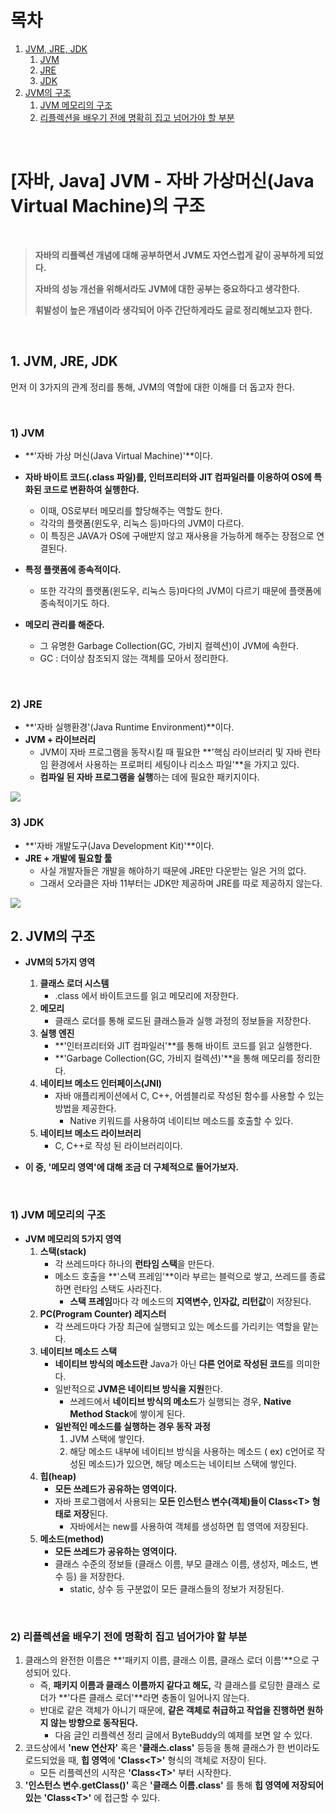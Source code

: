 # 목차

1. [JVM, JRE, JDK](#1-jvm-jre-jdk) <br/>
    1. [JVM](#1-jvm) <br/>
    2. [JRE](#2-jre) <br/>
    3. [JDK](#3-jdk) <br/>
2. [JVM의 구조](#2-jvm의-구조) <br/>
    1. [JVM 메모리의 구조](#1-jvm-메모리의-구조) <br/>
    2. [리플렉션을 배우기 전에 명확히 집고 넘어가야 할 부분](#2-리플렉션을-배우기-전에-명확히-집고-넘어가야-할-부분) <br/>

<br/>

# [자바, Java] JVM - 자바 가상머신(Java Virtual Machine)의 구조

<br/>

> **자바의 리플렉션 개념에 대해 공부하면서 JVM도 자연스럽게 같이 공부하게 되었다.**
>
> **자바의 성능 개선을 위해서라도 JVM에 대한 공부는 중요하다고 생각한다.**
>
> **휘발성이 높은 개념이라 생각되어 아주 간단하게라도 글로 정리해보고자 한다.**

<br/>

## 1. JVM, JRE, JDK

먼저 이 3가지의 관계 정리를 통해, JVM의 역할에 대한 이해를 더 돕고자 한다.

<br/>

### 1) JVM

- **'자바 가상 머신(Java Virtual Machine)'**이다.

- **자바 바이트 코드(.class 파일)를, 인터프리터와 JIT 컴파일러를 이용하여 OS에 특화된 코드로 변환하여 실행한다.**
  - 이때, OS로부터 메모리를 할당해주는 역할도 한다.
  - 각각의 플랫폼(윈도우, 리눅스 등)마다의 JVM이 다르다.
  - 이 특징은 JAVA가 OS에 구애받지 않고 재사용을 가능하게 해주는 장점으로 연결된다.
- **특정 플랫폼에 종속적이다.**
  - 또한 각각의 플랫폼(윈도우, 리눅스 등)마다의 JVM이 다르기 때문에 플랫폼에 종속적이기도 하다.
- **메모리 관리를 해준다.**
  - 그 유명한 Garbage Collection(GC, 가비지 컬렉션)이 JVM에 속한다.
  - GC : 더이상 참조되지 않는 객체를 모아서 정리한다.

<br/>

### 2) JRE

- **'자바 실행환경'(Java Runtime Environment)**이다.
- **JVM + 라이브러리**
  - JVM이 자바 프로그램을 동작시킬 때 필요한 **'핵심 라이브러리 및 자바 런타임 환경에서 사용하는 프로퍼티 세팅이나 리소스 파일'**을 가지고 있다.
  - **컴파일 된 자바 프로그램을 실행**하는 데에 필요한 패키지이다.

<img src="https://tjdtls690.github.io/assets/img/blog/jvm01.PNG">

<br/>

### 3) JDK

- **'자바 개발도구(Java Development Kit)'**이다.
- **JRE + 개발에 필요할 툴**
  - 사실 개발자들은 개발을 해야하기 때문에 JRE만 다운받는 일은 거의 없다.
  - 그래서 오라클은 자바 11부터는 JDK만 제공하며 JRE를 따로 제공하지 않는다.

<img src="https://tjdtls690.github.io/assets/img/blog/jvm02.PNG">

<br/>

## 2. JVM의 구조

- **JVM의 5가지 영역**
  1. **클래스 로더 시스템**
     - .class 에서 바이트코드를 읽고 메모리에 저장한다.
  2. **메모리**
     - 클래스 로더를 통해 로드된 클래스들과 실행 과정의 정보들을 저장한다.
  3. **실행 엔진**
     - **'인터프리터와 JIT 컴파일러'**를 통해 바이트 코드를 읽고 실행한다.
     - **'Garbage Collection(GC, 가비지 컬렉션)'**을 통해 메모리를 정리한다.
  4. **네이티브 메소드 인터페이스(JNI)**
     - 자바 애플리케이션에서 C, C++, 어셈블리로 작성된 함수를 사용할 수 있는 방법을 제공한다.
       - Native 키워드를 사용하여 네이티브 메소드를 호출할 수 있다.
  5. **네이티브 메소드 라이브러리**
     - C, C++로 작성 된 라이브러리이다.

- **이 중, '메모리 영역'에 대해 조금 더 구체적으로 들어가보자.**

<br/>

### 1) JVM 메모리의 구조

- **JVM 메모리의 5가지 영역**
  1. **스택(stack)**
     - 각 쓰레드마다 하나의 **런타임 스택**을 만든다.
     - 메소드 호출을 **'스택 프레임'**이라 부르는 블럭으로 쌓고, 쓰레드를 종료하면 런타임 스택도 사라진다.
       - **스택 프레임**마다 각 메소드의 **지역변수, 인자값, 리턴값**이 저장된다.<br/>
  2. **PC(Program Counter) 레지스터**
     - 각 쓰레드마다 가장 최근에 실행되고 있는 메소드를 가리키는 역할을 맡는다.<br/>
  3. **네이티브 메소드 스택**
     - **네이티브 방식의 메소드란** Java가 아닌 **다른 언어로 작성된 코드**를 의미한다.
     - 일반적으로 **JVM은 네이티브 방식을 지원**한다.
       - 쓰레드에서 **네이티브 방식의 메소드**가 실행되는 경우, **Native Method Stack**에 쌓이게 된다.
     - **일반적인 메소드를 실행하는 경우 동작 과정** 
       1. JVM 스택에 쌓인다.
       2. 해당 메소드 내부에 네이티브 방식을 사용하는 메소드 ( ex) c언어로 작성된 메소드)가 있으면, 해당 메소드는 네이티브 스택에 쌓인다.<br/>
  4. **힙(heap)**
     - **모든 쓰레드가 공유하는 영역이다.**
     - 자바 프로그램에서 사용되는 **모든 인스턴스 변수(객체)들이 Class\<T\> 형태로 저장**된다.
       - 자바에서는 new를 사용하여 객체를 생성하면 힙 영역에 저장된다.<br/>
  5. **메소드(method)**
     - **모든 쓰레드가 공유하는 영역이다.**
     - 클래스 수준의 정보들 (클래스 이름, 부모 클래스 이름, 생성자, 메소드, 변수 등) 을 저장한다.
       - static, 상수 등 구분없이 모든 클래스들의 정보가 저장된다.

<br/>

### 2) 리플렉션을 배우기 전에 명확히 집고 넘어가야 할 부분

1. 클래스의 완전한 이름은 **'패키지 이름, 클래스 이름, 클래스 로더 이름'**으로 구성되어 있다.
   - 즉, **패키지 이름과 클래스 이름까지 같다고 해도,** 각 클래스를 로딩한 클래스 로더가 **'다른 클래스 로더'**라면 충돌이 일어나지 않는다.
   - 반대로 같은 객체가 아니기 때문에, **같은 객체로 취급하고 작업을 진행하면 원하지 않는 방향으로 동작된다.**
     - 다음 글인 리플렉션 정리 글에서 ByteBuddy의 예제를 보면 알 수 있다.
2. 코드상에서 **'new 연산자'** 혹은 **'클래스.class'** 등등을 통해 클래스가 한 번이라도 로드되었을 때, **힙 영역**에 **'Class\<T\>'** 형식의 객체로 저장이 된다.
   - 모든 리플렉션의 시작은 **'Class\<T\>'** 부터 시작한다.
3. **'인스턴스 변수.getClass()'** 혹은 **'클래스 이름.class'** 를 통해 **힙 영역에 저장되어있는** **'Class\<T\>'** 에 접근할 수 있다.